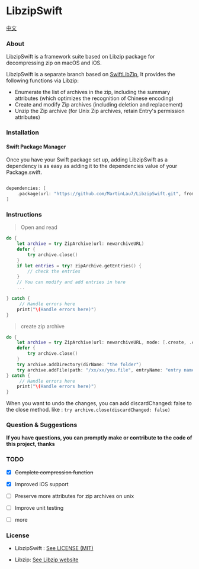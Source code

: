 # LibzipSwift

[中文](https://github.com/MartinLau7/LibzipSwift/blob/master/README-CN.md)

### About

LibzipSwift is a framework suite based on Libzip package for decompressing zip on macOS and iOS.

LibzipSwift is a separate branch based on [SwiftLibZip](https://github.com/SwiftZip/SwiftZip), 
It provides the following functions via Libzip: 

- Enumerate the list of archives in the zip, including the summary attributes (which optimizes the recognition of Chinese encoding)
- Create and modify Zip archives (including deletion and replacement)
- Unzip the Zip archive (for Unix Zip archives, retain Entry's permission attributes)

### Installation

#### Swift Package Manager

Once you have your Swift package set up, adding LibzipSwift as a dependency is as easy as adding it to the dependencies value of your Package.swift.

```swift

dependencies: [
    .package(url: "https://github.com/MartinLau7/LibzipSwift.git", from: "0.1")
]

```


### Instructions

> Open and read

```swift
do {
    let archive = try ZipArchive(url: newarchiveURL)
    defer {
        try archive.close()
    }
    if let entries = try? zipArchive.getEntries() {
        // check the entries
    }
    // You can modify and add entries in here
    ...

} catch {
     // Handle errors here
    print("\(Handle errors here)")
}
```

> create zip archive

```swift
do {
    let archive = try ZipArchive(url: newarchiveURL, mode: [.create, .checkConsistency])
    defer {
        try archive.close()
    }
    try archive.addDirectory(dirName: "the folder")
    try archive.addFile(path: "/xx/xx/you.file", entryName: "entry name is Optional param") >= 0)
} catch {
     // Handle errors here
    print("\(Handle errors here)")
}
```

When you want to undo the changes, you can add discardChanged: false to the close method. like :
`try archive.close(discardChanged: false)`

### Question & Suggestions

**If you have questions, you can promptly make or contribute to the code of this project, thanks**


### TODO

- [x] ~~Complete compression function~~

- [x] Improved iOS support

- [ ] Preserve more attributes for zip archives on unix

- [ ] Improve unit testing

- [ ] more


### License

- LibzipSwift : [See LICENSE (MIT)](https://github.com/MartinLau7/LibzipSwift/blob/master/LICENSE)

- Libzip: [See Libzip website](https://libzip.org/license/)
